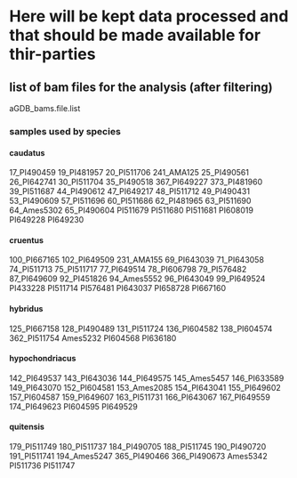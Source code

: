 # Here will be kept data processed and that should be made available for thir-parties

## list of bam files for the analysis (after filtering)

aGDB_bams.file.list

### samples used by species

#### caudatus

17_PI490459
19_PI481957
20_PI511706
241_AMA125
25_PI490561
26_PI642741
30_PI511704
35_PI490518
367_PI649227
373_PI481960
39_PI511687
44_PI490612
47_PI649217
48_PI511712
49_PI490431
53_PI490609
57_PI511696
60_PI511686
62_PI481965
63_PI511690
64_Ames5302
65_PI490604
PI511679
PI511680
PI511681
PI608019
PI649228
PI649230

#### cruentus

100_PI667165
102_PI649509
231_AMA155
69_PI643039
71_PI643058
74_PI511713
75_PI511717
77_PI649514
78_PI606798
79_PI576482
87_PI649609
92_PI451826
94_Ames5552
96_PI643049
99_PI649524
PI433228
PI511714
PI576481
PI643037
PI658728
PI667160

#### hybridus

125_PI667158
128_PI490489
131_PI511724
136_PI604582
138_PI604574
362_PI511754
Ames5232
PI604568
PI636180

#### hypochondriacus

142_PI649537
143_PI643036
144_PI649575
145_Ames5457
146_PI633589
149_PI643070
152_PI604581
153_Ames2085
154_PI643041
155_PI649602
157_PI604587
159_PI649607
163_PI511731
166_PI643067
167_PI649559
174_PI649623
PI604595
PI649529

#### quitensis

179_PI511749
180_PI511737
184_PI490705
188_PI511745
190_PI490720
191_PI511741
194_Ames5247
365_PI490466
366_PI490673
Ames5342
PI511736
PI511747
